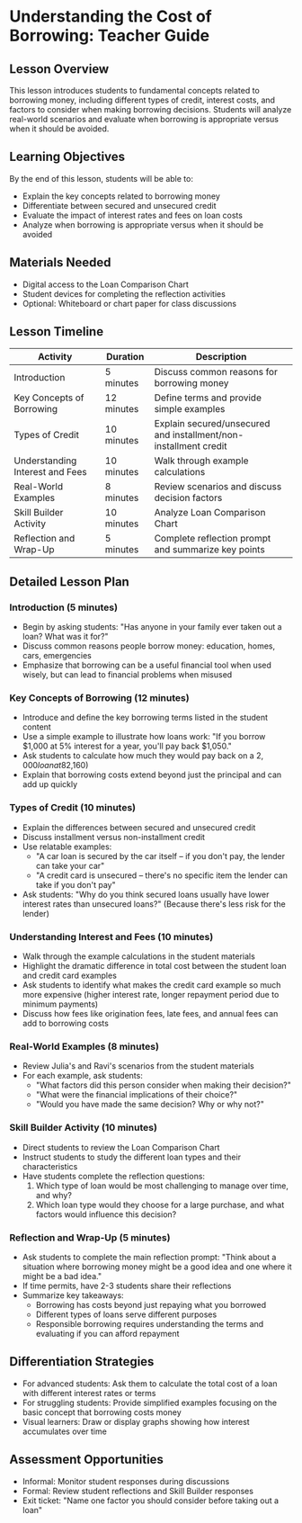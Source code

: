 # Understanding the Cost of Borrowing: Teacher Guide

## Lesson Overview

This lesson introduces students to fundamental concepts related to borrowing money, including different types of credit, interest costs, and factors to consider when making borrowing decisions. Students will analyze real-world scenarios and evaluate when borrowing is appropriate versus when it should be avoided.

## Learning Objectives

By the end of this lesson, students will be able to:
- Explain the key concepts related to borrowing money
- Differentiate between secured and unsecured credit
- Evaluate the impact of interest rates and fees on loan costs
- Analyze when borrowing is appropriate versus when it should be avoided

## Materials Needed

- Digital access to the Loan Comparison Chart
- Student devices for completing the reflection activities
- Optional: Whiteboard or chart paper for class discussions

## Lesson Timeline

| Activity | Duration | Description |
|----------|----------|-------------|
| Introduction | 5 minutes | Discuss common reasons for borrowing money |
| Key Concepts of Borrowing | 12 minutes | Define terms and provide simple examples |
| Types of Credit | 10 minutes | Explain secured/unsecured and installment/non-installment credit |
| Understanding Interest and Fees | 10 minutes | Walk through example calculations |
| Real-World Examples | 8 minutes | Review scenarios and discuss decision factors |
| Skill Builder Activity | 10 minutes | Analyze Loan Comparison Chart |
| Reflection and Wrap-Up | 5 minutes | Complete reflection prompt and summarize key points |

## Detailed Lesson Plan

### Introduction (5 minutes)

- Begin by asking students: "Has anyone in your family ever taken out a loan? What was it for?"
- Discuss common reasons people borrow money: education, homes, cars, emergencies
- Emphasize that borrowing can be a useful financial tool when used wisely, but can lead to financial problems when misused

### Key Concepts of Borrowing (12 minutes)

- Introduce and define the key borrowing terms listed in the student content
- Use a simple example to illustrate how loans work:
  "If you borrow $1,000 at 5% interest for a year, you'll pay back $1,050."
- Ask students to calculate how much they would pay back on a $2,000 loan at 8% for one year ($2,160)
- Explain that borrowing costs extend beyond just the principal and can add up quickly

### Types of Credit (10 minutes)

- Explain the differences between secured and unsecured credit
- Discuss installment versus non-installment credit
- Use relatable examples:
  - "A car loan is secured by the car itself – if you don't pay, the lender can take your car"
  - "A credit card is unsecured – there's no specific item the lender can take if you don't pay"
- Ask students: "Why do you think secured loans usually have lower interest rates than unsecured loans?" (Because there's less risk for the lender)

### Understanding Interest and Fees (10 minutes)

- Walk through the example calculations in the student materials
- Highlight the dramatic difference in total cost between the student loan and credit card examples
- Ask students to identify what makes the credit card example so much more expensive (higher interest rate, longer repayment period due to minimum payments)
- Discuss how fees like origination fees, late fees, and annual fees can add to borrowing costs

### Real-World Examples (8 minutes)

- Review Julia's and Ravi's scenarios from the student materials
- For each example, ask students:
  - "What factors did this person consider when making their decision?"
  - "What were the financial implications of their choice?"
  - "Would you have made the same decision? Why or why not?"

### Skill Builder Activity (10 minutes)

- Direct students to review the Loan Comparison Chart
- Instruct students to study the different loan types and their characteristics
- Have students complete the reflection questions:
  1. Which type of loan would be most challenging to manage over time, and why?
  2. Which loan type would they choose for a large purchase, and what factors would influence this decision?

### Reflection and Wrap-Up (5 minutes)

- Ask students to complete the main reflection prompt: "Think about a situation where borrowing money might be a good idea and one where it might be a bad idea."
- If time permits, have 2-3 students share their reflections
- Summarize key takeaways:
  - Borrowing has costs beyond just repaying what you borrowed
  - Different types of loans serve different purposes
  - Responsible borrowing requires understanding the terms and evaluating if you can afford repayment

## Differentiation Strategies

- For advanced students: Ask them to calculate the total cost of a loan with different interest rates or terms
- For struggling students: Provide simplified examples focusing on the basic concept that borrowing costs money
- Visual learners: Draw or display graphs showing how interest accumulates over time

## Assessment Opportunities

- Informal: Monitor student responses during discussions
- Formal: Review student reflections and Skill Builder responses
- Exit ticket: "Name one factor you should consider before taking out a loan"